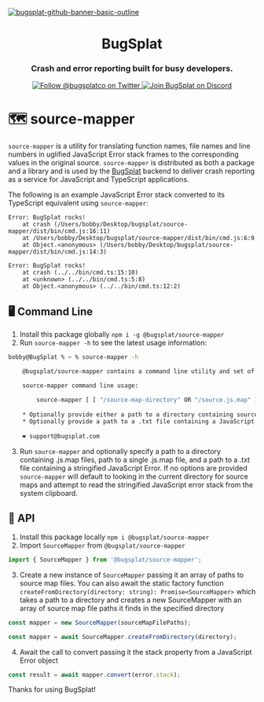 [![bugsplat-github-banner-basic-outline](https://user-images.githubusercontent.com/20464226/149019306-3186103c-5315-4dad-a499-4fd1df408475.png)](https://bugsplat.com)
<br/>
# <div align="center">BugSplat</div> 
### **<div align="center">Crash and error reporting built for busy developers.</div>**
<div align="center">
    <a href="https://twitter.com/BugSplatCo">
        <img alt="Follow @bugsplatco on Twitter" src="https://img.shields.io/twitter/follow/bugsplatco?label=Follow%20BugSplat&style=social">
    </a>
    <a href="https://discord.gg/K4KjjRV5ve">
        <img alt="Join BugSplat on Discord" src="https://img.shields.io/discord/664965194799251487?label=Join%20Discord&logo=Discord&style=social">
    </a>
</div>

# 🗺️ source-mapper
`source-mapper` is a utility for translating function names, file names and line numbers in uglified JavaScript Error stack frames to the corresponding values in the original source. `source-mapper` is distributed as both a package and a library and is used by the [BugSplat](https://www.bugsplat.com) backend to deliver crash reporting as a service for JavaScript and TypeScript applications.

The following is an example JavaScript Error stack converted to its TypeScript equivalent using `source-mapper`:

```
Error: BugSplat rocks!
    at crash (/Users/bobby/Desktop/bugsplat/source-mapper/dist/bin/cmd.js:16:11)
    at /Users/bobby/Desktop/bugsplat/source-mapper/dist/bin/cmd.js:6:9
    at Object.<anonymous> (/Users/bobby/Desktop/bugsplat/source-mapper/dist/bin/cmd.js:14:3)
```

```
Error: BugSplat rocks!
    at crash (../../bin/cmd.ts:15:10)
    at <unknown> (../../bin/cmd.ts:5:8)
    at Object.<anonymous> (../../bin/cmd.ts:12:2)
```

## 🖥 Command Line

1. Install this package globally `npm i -g @bugsplat/source-mapper`
2. Run `source-mapper -h` to see the latest usage information:

```bash
bobby@BugSplat % ~ % source-mapper -h

    @bugsplat/source-mapper contains a command line utility and set of libraries to help you demangle JavaScript stack frames.

    source-mapper command line usage:

        source-mapper [ [ "/source-map-directory" OR "/source.js.map" ] [ "/stack-trace.txt" ] ]
    
    * Optionally provide either a path to a directory containing source maps or a .map.js file - Defaults to the current directory
    * Optionally provide a path to a .txt file containing a JavaScript Error stack trace - Defaults to the value in the clipboard
    
    ❤️ support@bugsplat.com
```

3. Run `source-mapper` and optionally specify a path to a directory containing .js.map files, path to a single .js.map file, and a path to a .txt file containing a stringified JavaScript Error. If no options are provided `source-mapper` will default to looking in the current directory for source maps and attempt to read the stringified JavaScript error stack from the system clipboard.

## 🧩 API

1. Install this package locally `npm i @bugsplat/source-mapper`
2. Import `SourceMapper` from `@bugsplat/source-mapper`

```ts
import { SourceMapper } from '@bugsplat/source-mapper';
```

3. Create a new instance of `SourceMapper` passing it an array of paths to source map files. You can also await the static factory function `createFromDirectory(directory: string): Promise<SourceMapper>` which takes a path to a directory and creates a new SourceMapper with an array of source map file paths it finds in the specified directory

```ts
const mapper = new SourceMapper(sourceMapFilePaths);
```

```ts
const mapper = await SourceMapper.createFromDirectory(directory);
```

4. Await the call to convert passing it the stack property from a JavaScript Error object
```ts
const result = await mapper.convert(error.stack);
```

Thanks for using BugSplat!
